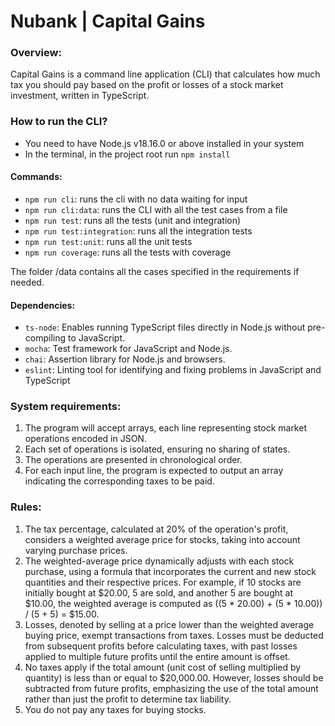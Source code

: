 # Nubank | Capital Gains

### Overview:
Capital Gains is a command line application (CLI) that calculates how much tax you should
pay based on the profit or losses of a stock market investment, written in TypeScript.

### How to run the CLI?
- You need to have Node.js v18.16.0 or above installed in your system
- In the terminal, in the project root run `npm install`

#### Commands:
- `npm run cli`: runs the cli with no data waiting for input
- `npm run cli:data`: runs the CLI with all the test cases from a file
- `npm run test`: runs all the tests (unit and integration)
- `npm run test:integration`: runs all the integration tests
- `npm run test:unit`: runs all the unit tests
- `npm run coverage`: runs all the tests with coverage

The folder /data contains all the cases specified in the requirements if needed.

#### Dependencies:
- `ts-node`: Enables running TypeScript files directly in Node.js without pre-compiling to JavaScript.
- `mocha`: Test framework for JavaScript and Node.js.
- `chai`: Assertion library for Node.js and browsers.
- `eslint`: Linting tool for identifying and fixing problems in JavaScript and TypeScript

### System requirements:
1. The program will accept arrays, each line representing stock market operations encoded in JSON.
2. Each set of operations is isolated, ensuring no sharing of states.
3. The operations are presented in chronological order.
4. For each input line, the program is expected to output an array indicating the corresponding taxes to be paid.

### Rules:
1. The tax percentage, calculated at 20% of the operation's profit, considers a weighted average price for stocks, taking into account varying purchase prices.
2. The weighted-average price dynamically adjusts with each stock purchase, using a formula that incorporates the current and new stock quantities and their respective prices.
   For example, if 10 stocks are initially bought at $20.00, 5 are sold, and another 5 are bought at $10.00, the weighted average is computed as ((5 * 20.00) + (5 * 10.00)) / (5 + 5) = $15.00.
3. Losses, denoted by selling at a price lower than the weighted average buying price, exempt transactions from taxes. Losses must be deducted from subsequent profits before calculating taxes, with past losses applied to multiple future profits until the entire amount is offset.
4. No taxes apply if the total amount (unit cost of selling multiplied by quantity) is less than or equal to $20,000.00. However, losses should be subtracted from future profits, emphasizing the use of the total amount rather than just the profit to determine tax liability.
5. You do not pay any taxes for buying stocks.
